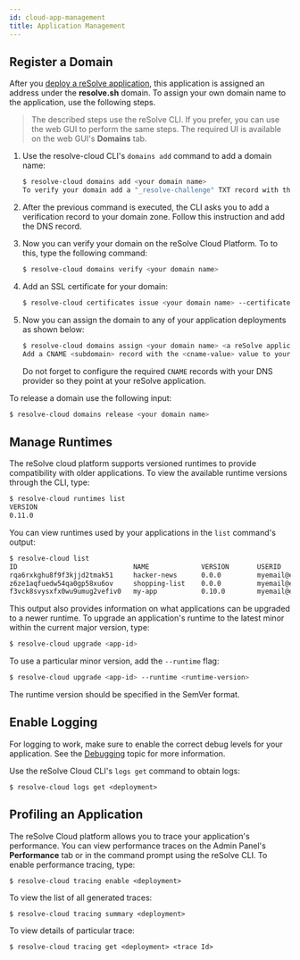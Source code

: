 ```yaml
---
id: cloud-app-management
title: Application Management
---
```


## Register a Domain

After you [deploy a reSolve application](cloud-get-started.md#deploy-the-application), this application is assigned an address under the **resolve.sh** domain. To assign your own domain name to the application, use the following steps.

> The described steps use the reSolve CLI. If you prefer, you can use the web GUI to perform the same steps. The required UI is available on the web GUI's **Domains** tab.

1. Use the resolve-cloud CLI's `domains add` command to add a domain name:

   ```sh
   $ resolve-cloud domains add <your domain name>
   To verify your domain add a "_resolve-challenge" TXT record with the <your_verification_code> value to your DNS
   ```

2) After the previous command is executed, the CLI asks you to add a verification record to your domain zone. Follow this instruction and add the DNS record.

3) Now you can verify your domain on the reSolve Cloud Platform. To to this, type the following command:

   ```sh
   $ resolve-cloud domains verify <your domain name>
   ```

4) Add an SSL certificate for your domain:

   ```sh
   $ resolve-cloud certificates issue <your domain name> --certificateFile <certificate-file> --keyFile <ley-file> --chainFile <chain-file>
   ```

5) Now you can assign the domain to any of your application deployments as shown below:

   ```sh
   $ resolve-cloud domains assign <your domain name> <a reSolve application deployment>
   Add a CNAME <subdomain> record with the <cname-value> value to your DNS zone
   ```

   Do not forget to configure the required `CNAME` records with your DNS provider so they point at your reSolve application.

To release a domain use the following input:

```sh
$ resolve-cloud domains release <your domain name>
```

## Manage Runtimes

The reSolve cloud platform supports versioned runtimes to provide compatibility with older applications. To view the available runtime versions through the CLI, type:

```bash
$ resolve-cloud runtimes list
VERSION
0.11.0
```

You can view runtimes used by your applications in the `list` command's output:

```bash
$ resolve-cloud list
ID                             NAME             VERSION       USERID               UPDATE
rqa6rxkghu8f9f3kjjd2tmak51     hacker-news      0.0.0         myemail@example.com  -> 0.11.0
z6ze1aqfuedw54qa0gp58xu6ov     shopping-list    0.0.0         myemail@example.com  -> 0.11.0
f3vck8svysxfx0wu9umug2vefiv0   my-app           0.10.0        myemail@example.com  -> 0.11.0
```

This output also provides information on what applications can be upgraded to a newer runtime. To upgrade an application's runtime to the latest minor within the current major version, type:

```bash
$ resolve-cloud upgrade <app-id>
```

To use a particular minor version, add the `--runtime` flag:

```bash
$ resolve-cloud upgrade <app-id> --runtime <runtime-version>
```

The runtime version should be specified in the SemVer format.

## Enable Logging

For logging to work, make sure to enable the correct debug levels for your application. See the [Debugging](debugging.md) topic for more information.

Use the reSolve Cloud CLI's `logs get` command to obtain logs:

```
$ resolve-cloud logs get <deployment>
```

## Profiling an Application

The reSolve Cloud platform allows you to trace your application's performance. You can view performance traces on the Admin Panel's **Performance** tab or in the command prompt using the reSolve CLI. To enable performance tracing, type:

```
$ resolve-cloud tracing enable <deployment>
```

To view the list of all generated traces:

```
$ resolve-cloud tracing summary <deployment>
```

To view details of particular trace:

```
$ resolve-cloud tracing get <deployment> <trace Id>
```
